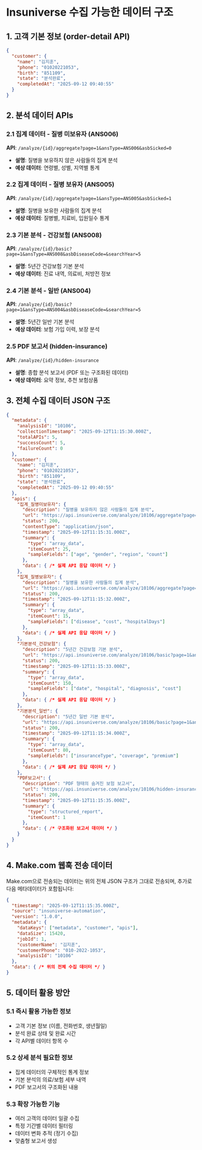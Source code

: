 # Insuniverse 수집 가능한 데이터 구조

## 1. 고객 기본 정보 (order-detail API)

```json
{
  "customer": {
    "name": "김지훈",
    "phone": "01020221053", 
    "birth": "851109",
    "state": "분석완료",
    "completedAt": "2025-09-12 09:40:55"
  }
}
```

## 2. 분석 데이터 APIs

### 2.1 집계 데이터 - 질병 미보유자 (ANS006)
**API**: `/analyze/{id}/aggregate?page=1&ansType=ANS006&asbSicked=0`
- **설명**: 질병을 보유하지 않은 사람들의 집계 분석
- **예상 데이터**: 연령별, 성별, 지역별 통계

### 2.2 집계 데이터 - 질병 보유자 (ANS005) 
**API**: `/analyze/{id}/aggregate?page=1&ansType=ANS005&asbSicked=1`
- **설명**: 질병을 보유한 사람들의 집계 분석
- **예상 데이터**: 질병별, 치료비, 입원일수 통계

### 2.3 기본 분석 - 건강보험 (ANS008)
**API**: `/analyze/{id}/basic?page=1&ansType=ANS008&asbDiseaseCode=&searchYear=5`
- **설명**: 5년간 건강보험 기본 분석
- **예상 데이터**: 진료 내역, 의료비, 처방전 정보

### 2.4 기본 분석 - 일반 (ANS004)
**API**: `/analyze/{id}/basic?page=1&ansType=ANS004&asbDiseaseCode=&searchYear=5`
- **설명**: 5년간 일반 기본 분석
- **예상 데이터**: 보험 가입 이력, 보장 분석

### 2.5 PDF 보고서 (hidden-insurance)
**API**: `/analyze/{id}/hidden-insurance`
- **설명**: 종합 분석 보고서 (PDF 또는 구조화된 데이터)
- **예상 데이터**: 요약 정보, 추천 보험상품

## 3. 전체 수집 데이터 JSON 구조

```json
{
  "metadata": {
    "analysisId": "10106",
    "collectionTimestamp": "2025-09-12T11:15:30.000Z",
    "totalAPIs": 5,
    "successCount": 5,
    "failureCount": 0
  },
  "customer": {
    "name": "김지훈",
    "phone": "01020221053",
    "birth": "851109", 
    "state": "분석완료",
    "completedAt": "2025-09-12 09:40:55"
  },
  "apis": {
    "집계_질병미보유자": {
      "description": "질병을 보유하지 않은 사람들의 집계 분석",
      "url": "https://api.insuniverse.com/analyze/10106/aggregate?page=1&ansType=ANS006&asbSicked=0",
      "status": 200,
      "contentType": "application/json",
      "timestamp": "2025-09-12T11:15:31.000Z",
      "summary": {
        "type": "array_data",
        "itemCount": 25,
        "sampleFields": ["age", "gender", "region", "count"]
      },
      "data": { /* 실제 API 응답 데이터 */ }
    },
    "집계_질병보유자": {
      "description": "질병을 보유한 사람들의 집계 분석",
      "url": "https://api.insuniverse.com/analyze/10106/aggregate?page=1&ansType=ANS005&asbSicked=1",
      "status": 200,
      "timestamp": "2025-09-12T11:15:32.000Z",
      "summary": {
        "type": "array_data", 
        "itemCount": 15,
        "sampleFields": ["disease", "cost", "hospitalDays"]
      },
      "data": { /* 실제 API 응답 데이터 */ }
    },
    "기본분석_건강보험": {
      "description": "5년간 건강보험 기본 분석",
      "url": "https://api.insuniverse.com/analyze/10106/basic?page=1&ansType=ANS008&asbDiseaseCode=&searchYear=5",
      "status": 200,
      "timestamp": "2025-09-12T11:15:33.000Z", 
      "summary": {
        "type": "array_data",
        "itemCount": 150,
        "sampleFields": ["date", "hospital", "diagnosis", "cost"]
      },
      "data": { /* 실제 API 응답 데이터 */ }
    },
    "기본분석_일반": {
      "description": "5년간 일반 기본 분석",
      "url": "https://api.insuniverse.com/analyze/10106/basic?page=1&ansType=ANS004&asbDiseaseCode=&searchYear=5",
      "status": 200,
      "timestamp": "2025-09-12T11:15:34.000Z",
      "summary": {
        "type": "array_data",
        "itemCount": 80,
        "sampleFields": ["insuranceType", "coverage", "premium"]
      },
      "data": { /* 실제 API 응답 데이터 */ }
    },
    "PDF보고서": {
      "description": "PDF 형태의 숨겨진 보험 보고서",
      "url": "https://api.insuniverse.com/analyze/10106/hidden-insurance",
      "status": 200,
      "timestamp": "2025-09-12T11:15:35.000Z",
      "summary": {
        "type": "structured_report",
        "itemCount": 1
      },
      "data": { /* 구조화된 보고서 데이터 */ }
    }
  }
}
```

## 4. Make.com 웹훅 전송 데이터

Make.com으로 전송되는 데이터는 위의 전체 JSON 구조가 그대로 전송되며, 
추가로 다음 메타데이터가 포함됩니다:

```json
{
  "timestamp": "2025-09-12T11:15:35.000Z",
  "source": "insuniverse-automation", 
  "version": "1.0.0",
  "metadata": {
    "dataKeys": ["metadata", "customer", "apis"],
    "dataSize": 15420,
    "jobId": 1,
    "customerName": "김지훈",
    "customerPhone": "010-2022-1053",
    "analysisId": "10106"
  },
  "data": { /* 위의 전체 수집 데이터 */ }
}
```

## 5. 데이터 활용 방안

### 5.1 즉시 활용 가능한 정보
- 고객 기본 정보 (이름, 전화번호, 생년월일)
- 분석 완료 상태 및 완료 시간
- 각 API별 데이터 항목 수

### 5.2 상세 분석 필요한 정보  
- 집계 데이터의 구체적인 통계 정보
- 기본 분석의 의료/보험 세부 내역
- PDF 보고서의 구조화된 내용

### 5.3 확장 가능한 기능
- 여러 고객의 데이터 일괄 수집
- 특정 기간별 데이터 필터링  
- 데이터 변화 추적 (정기 수집)
- 맞춤형 보고서 생성